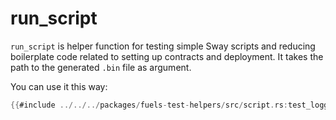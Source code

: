 # run_script 

`run_script` is helper function for testing simple Sway scripts and reducing boilerplate code related to setting up contracts and deployment.
It takes the path to the generated `.bin` file as argument.

You can use it this way:

````rust
{{#include ../../../packages/fuels-test-helpers/src/script.rs:test_logging_sway}}
````
